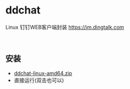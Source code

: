 # ddchat
Linux 钉钉WEB客户端封装 https://im.dingtalk.com

<br>

## 安装

- [ddchat-linux-amd64.zip](https://github.com/xzyan/ddchat/releases/download/update/ddchat-linux-amd64.zip)
- 直接运行(双击也可以)
